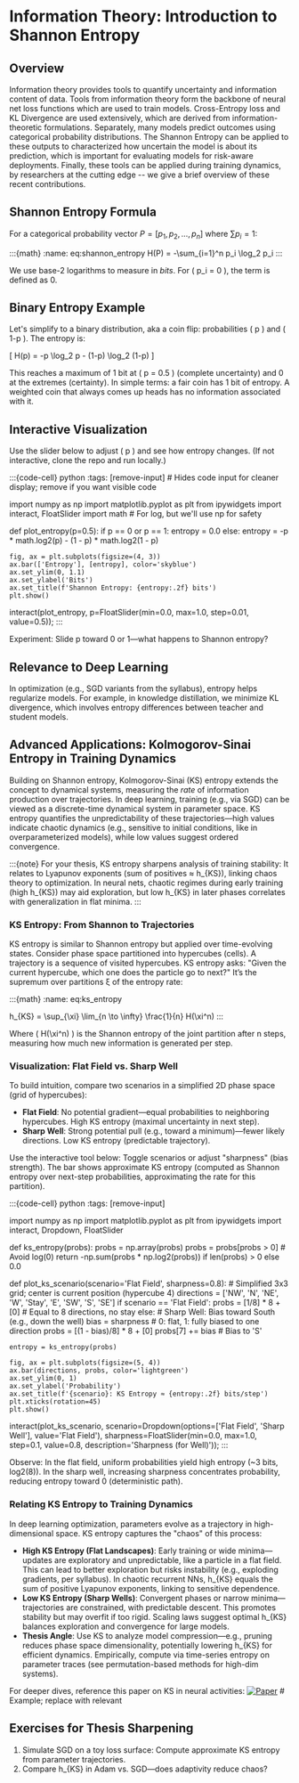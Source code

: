 # Information Theory: Introduction to Shannon Entropy

## Overview
Information theory provides tools to quantify uncertainty and information content of data. Tools from information theory form the backbone of neural net loss functions which are used to train models. Cross-Entropy loss and KL Divergence are used extensively, which are derived from information-theoretic formulations. Separately, many models predict outcomes using categorical probability distributions. The Shannon Entropy can be applied to these outputs to characterized how uncertain the model is about its prediction, which is important for evaluating models for risk-aware deployments. Finally, these tools can be applied during training dynamics, by researchers at the cutting edge -- we give a brief overview of these recent contributions.

## Shannon Entropy Formula
For a categorical probability vector $P = [p_1, p_2, \dots, p_n]$ where $\sum p_i = 1$:

:::{math}
:name: eq:shannon_entropy
H(P) = -\sum_{i=1}^n p_i \log_2 p_i
:::

We use base-2 logarithms to measure in *bits*. For \( p_i = 0 \), the term is defined as 0.

## Binary Entropy Example
Let's simplify to a binary distribution, aka a coin flip: probabilities \( p \) and \( 1-p \). The entropy is:

\[ H(p) = -p \log_2 p - (1-p) \log_2 (1-p) \]

This reaches a maximum of 1 bit at \( p = 0.5 \) (complete uncertainty) and 0 at the extremes (certainty). In simple terms: a fair coin has 1 bit of entropy. A weighted coin that always comes up heads has no information associated with it.

## Interactive Visualization
Use the slider below to adjust \( p \) and see how entropy changes. (If not interactive, clone the repo and run locally.)

:::{code-cell} python
:tags: [remove-input]  # Hides code input for cleaner display; remove if you want visible code

import numpy as np
import matplotlib.pyplot as plt
from ipywidgets import interact, FloatSlider
import math  # For log, but we'll use np for safety

def plot_entropy(p=0.5):
    if p == 0 or p == 1:
        entropy = 0.0
    else:
        entropy = -p * math.log2(p) - (1 - p) * math.log2(1 - p)
    
    fig, ax = plt.subplots(figsize=(4, 3))
    ax.bar(['Entropy'], [entropy], color='skyblue')
    ax.set_ylim(0, 1.1)
    ax.set_ylabel('Bits')
    ax.set_title(f'Shannon Entropy: {entropy:.2f} bits')
    plt.show()

interact(plot_entropy, p=FloatSlider(min=0.0, max=1.0, step=0.01, value=0.5));
:::

Experiment: Slide p toward 0 or 1—what happens to Shannon entropy?

## Relevance to Deep Learning
In optimization (e.g., SGD variants from the syllabus), entropy helps regularize models. For example, in knowledge distillation, we minimize KL divergence, which involves entropy differences between teacher and student models.

## Advanced Applications: Kolmogorov-Sinai Entropy in Training Dynamics

Building on Shannon entropy, Kolmogorov-Sinai (KS) entropy extends the concept to dynamical systems, measuring the *rate* of information production over trajectories. In deep learning, training (e.g., via SGD) can be viewed as a discrete-time dynamical system in parameter space. KS entropy quantifies the unpredictability of these trajectories—high values indicate chaotic dynamics (e.g., sensitive to initial conditions, like in overparameterized models), while low values suggest ordered convergence.

:::{note}
For your thesis, KS entropy sharpens analysis of training stability: It relates to Lyapunov exponents (sum of positives ≈ h_{KS}), linking chaos theory to optimization. In neural nets, chaotic regimes during early training (high h_{KS}) may aid exploration, but low h_{KS} in later phases correlates with generalization in flat minima.
:::

### KS Entropy: From Shannon to Trajectories
KS entropy is similar to Shannon entropy but applied over time-evolving states. Consider phase space partitioned into hypercubes (cells). A trajectory is a sequence of visited hypercubes. KS entropy asks: "Given the current hypercube, which one does the particle go to next?" It’s the supremum over partitions ξ of the entropy rate:

:::{math}
:name: eq:ks_entropy

h_{KS} = \sup_{\xi} \lim_{n \to \infty} \frac{1}{n} H(\xi^n)
:::

Where \( H(\xi^n) \) is the Shannon entropy of the joint partition after n steps, measuring how much new information is generated per step.

### Visualization: Flat Field vs. Sharp Well
To build intuition, compare two scenarios in a simplified 2D phase space (grid of hypercubes):
- **Flat Field**: No potential gradient—equal probabilities to neighboring hypercubes. High KS entropy (maximal uncertainty in next step).
- **Sharp Well**: Strong potential pull (e.g., toward a minimum)—fewer likely directions. Low KS entropy (predictable trajectory).

Use the interactive tool below: Toggle scenarios or adjust "sharpness" (bias strength). The bar shows approximate KS entropy (computed as Shannon entropy over next-step probabilities, approximating the rate for this partition).

:::{code-cell} python
:tags: [remove-input]

import numpy as np
import matplotlib.pyplot as plt
from ipywidgets import interact, Dropdown, FloatSlider

def ks_entropy(probs):
    probs = np.array(probs)
    probs = probs[probs > 0]  # Avoid log(0)
    return -np.sum(probs * np.log2(probs)) if len(probs) > 0 else 0.0

def plot_ks_scenario(scenario='Flat Field', sharpness=0.8):
    # Simplified 3x3 grid; center is current position (hypercube 4)
    directions = ['NW', 'N', 'NE', 'W', 'Stay', 'E', 'SW', 'S', 'SE']
    if scenario == 'Flat Field':
        probs = [1/8] * 8 + [0]  # Equal to 8 directions, no stay
    else:  # Sharp Well: Bias toward South (e.g., down the well)
        bias = sharpness  # 0: flat, 1: fully biased to one direction
        probs = [(1 - bias)/8] * 8 + [0]
        probs[7] += bias  # Bias to 'S'
    
    entropy = ks_entropy(probs)
    
    fig, ax = plt.subplots(figsize=(5, 4))
    ax.bar(directions, probs, color='lightgreen')
    ax.set_ylim(0, 1)
    ax.set_ylabel('Probability')
    ax.set_title(f'{scenario}: KS Entropy ≈ {entropy:.2f} bits/step')
    plt.xticks(rotation=45)
    plt.show()

interact(plot_ks_scenario, 
         scenario=Dropdown(options=['Flat Field', 'Sharp Well'], value='Flat Field'),
         sharpness=FloatSlider(min=0.0, max=1.0, step=0.1, value=0.8, description='Sharpness (for Well)'));
:::

Observe: In the flat field, uniform probabilities yield high entropy (~3 bits, log2(8)). In the sharp well, increasing sharpness concentrates probability, reducing entropy toward 0 (deterministic path).

### Relating KS Entropy to Training Dynamics
In deep learning optimization, parameters evolve as a trajectory in high-dimensional space. KS entropy captures the "chaos" of this process:
- **High KS Entropy (Flat Landscapes)**: Early training or wide minima—updates are exploratory and unpredictable, like a particle in a flat field. This can lead to better exploration but risks instability (e.g., exploding gradients, per syllabus). In chaotic recurrent NNs, h_{KS} equals the sum of positive Lyapunov exponents, linking to sensitive dependence.
- **Low KS Entropy (Sharp Wells)**: Convergent phases or narrow minima—trajectories are constrained, with predictable descent. This promotes stability but may overfit if too rigid. Scaling laws suggest optimal h_{KS} balances exploration and convergence for large models.
- **Thesis Angle**: Use KS to analyze model compression—e.g., pruning reduces phase space dimensionality, potentially lowering h_{KS} for efficient dynamics. Empirically, compute via time-series entropy on parameter traces (see permutation-based methods for high-dim systems).

For deeper dives, reference this paper on KS in neural activities:
[![Paper](arxiv.png)](https://arxiv.org/abs/2006.02427)  # Example; replace with relevant

## Exercises for Thesis Sharpening
1. Simulate SGD on a toy loss surface: Compute approximate KS entropy from parameter trajectories.
2. Compare h_{KS} in Adam vs. SGD—does adaptivity reduce chaos?